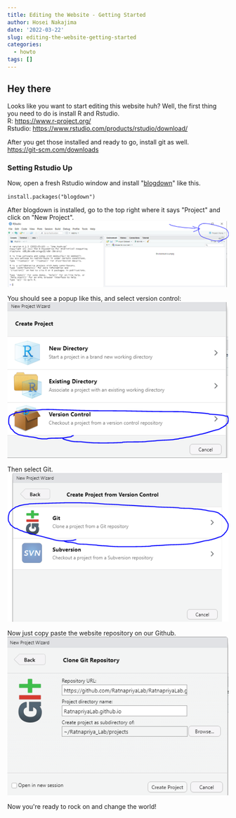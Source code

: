 ```yaml
---
title: Editing the Website - Getting Started
author: Hosei Nakajima
date: '2022-03-22'
slug: editing-the-website-getting-started
categories:
  - howto
tags: []
---
```


## Hey there

Looks like you want to start editing this website huh? Well, the first thing you need to do is install R and Rstudio. \
R: https://www.r-project.org/ \
Rstudio: https://www.rstudio.com/products/rstudio/download/

After you get those installed and ready to go, install git as well. \
https://git-scm.com/downloads

### Setting Rstudio Up
Now, open a fresh Rstudio window and install "[blogdown](https://bookdown.org/yihui/blogdown/)" like this. 
```{r}
install.packages("blogdown")
```

After blogdown is installed, go to the top right where it says "Project" and click on "New Project".\
![rs1](rstudio1.PNG)

You should see a popup like this, and select version control:\
![rs2](rstudio2.PNG)

Then select Git.\
![rs3](rstudio3.PNG)

Now just copy paste the website repository on our Github.\
![rs4](rstudio4.PNG)

Now you're ready to rock on and change the world!

